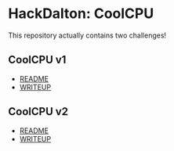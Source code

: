 # HackDalton: CoolCPU
This repository actually contains two challenges!

## CoolCPU v1
* [README](./README-1.md)
* [WRITEUP](./WRITEUP-1.md)

## CoolCPU v2
* [README](./README-2.md)
* [WRITEUP](./WRITEUP-2.md)